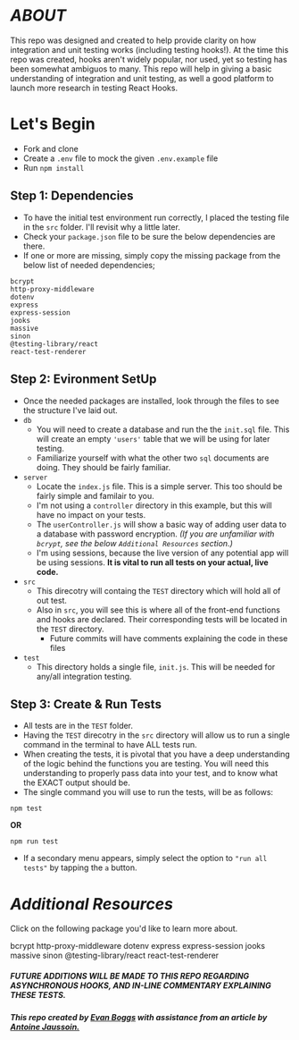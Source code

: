 # **_ABOUT_**

This repo was designed and created to help provide clarity on how integration and unit testing works (including testing hooks!). At the time this repo was created, hooks aren't widely popular, nor used, yet so testing has been somewhat ambiguos to many. This repo will help in giving a basic understanding of integration and unit testing, as well a good platform to launch more research in testing React Hooks.

# **Let's Begin**

- Fork and clone
- Create a `.env` file to mock the given `.env.example` file
- Run `npm install`

## **Step 1:** Dependencies

- To have the initial test environment run correctly, I placed the testing file in the `src` folder. I'll revisit why a little later.
- Check your `package.json` file to be sure the below dependencies are there.
- If one or more are missing, simply copy the missing package from the below list of needed dependencies;

```
bcrypt
http-proxy-middleware
dotenv
express
express-session
jooks
massive
sinon
@testing-library/react
react-test-renderer
```

## **Step 2:** Evironment SetUp

- Once the needed packages are installed, look through the files to see the structure I've laid out.
- `db`
  - You will need to create a database and run the the `init.sql` file. This will create an empty `'users'` table that we will be using for later testing.
  - Familiarize yourself with what the other two `sql` documents are doing. They should be fairly familiar.
- `server`
  - Locate the `index.js` file. This is a simple server. This too should be fairly simple and familair to you.
  - I'm not using a `controller` directory in this example, but this will have no impact on your tests.
  - The `userController.js` will show a basic way of adding user data to a database with password encryption. _(If you are unfamiliar with `bcrypt`, see the below `Additional Resources` section.)_
  - I'm using sessions, because the live version of any potential app will be using sessions. **It is vital to run all tests on your actual, live code.**
- `src`
  - This direcotry will containg the `TEST` directory which will hold all of out test.
  - Also in `src`, you will see this is where all of the front-end functions and hooks are declared. Their corresponding tests will be located in the `TEST` directory.
    - Future commits will have comments explaining the code in these files
- `test`
  - This directory holds a single file, `init.js`. This will be needed for any/all integration testing.

## **Step 3:** Create & Run Tests

- All tests are in the `TEST` folder.
- Having the `TEST` direcotry in the `src` directory will allow us to run a single command in the terminal to have ALL tests run.
- When creating the tests, it is pivotal that you have a deep understanding of the logic behind the functions you are testing. You will need this understanding to properly pass data into your test, and to know what the EXACT output should be.
- The single command you will use to run the tests, will be as follows:

```
npm test
```

**OR**

```
npm run test
```

- If a secondary menu appears, simply select the option to `"run all tests"` by tapping the `a` button.

# **_Additional Resources_**

Click on the following package you'd like to learn more about.

bcrypt
http-proxy-middleware
dotenv
express
express-session
jooks
massive
sinon
@testing-library/react
react-test-renderer

##### _FUTURE ADDITIONS WILL BE MADE TO THIS REPO REGARDING ASYNCHRONOUS HOOKS, AND IN-LINE COMMENTARY EXPLAINING THESE TESTS._

##### This repo created by [Evan Boggs](https://github.com/evboggs302) with assistance from an article by [Antoine Jaussoin.](https://medium.com/@jantoine/another-take-on-testing-custom-react-hooks-4461458935d4)
